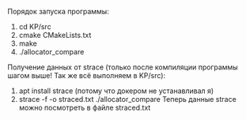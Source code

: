 Порядок запуска программы:
1. cd KP/src
2. cmake CMakeLists.txt
3. make
4. ./allocator_compare

Получение данных от strace (только после компиляции программы шагом выше! Так же всё выполняем в KP/src):
1. apt install strace (потому что докером не устанавливал я)
2. strace -f -o straced.txt ./allocator_compare
Теперь данные strace можно посмотреть в файле straced.txt
